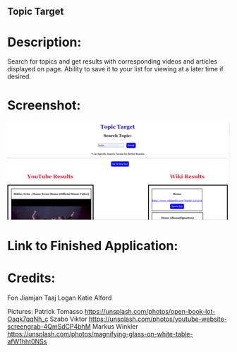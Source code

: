 ## Topic Target

# Description:
Search for topics and get results with corresponding videos and articles displayed on page. Ability to save it to your list for viewing at a later time if desired. 

# Screenshot:

![screenshot for links to more information](./assets/tt.png)

# Link to Finished Application:

# Credits:

Fon Jiamjan
Taaj Logan
Katie Alford

Pictures:
Patrick Tomasso https://unsplash.com/photos/open-book-lot-Oaqk7qqNh_c
Szabo Viktor https://unsplash.com/photos/youtube-website-screengrab-4QmSdCP4bhM
Markus Winkler https://unsplash.com/photos/magnifying-glass-on-white-table-afW1hht0NSs

